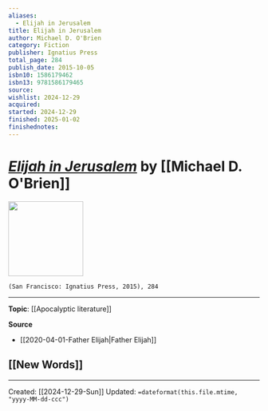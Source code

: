 ```yaml
---
aliases:
  - Elijah in Jerusalem
title: Elijah in Jerusalem
author: Michael D. O'Brien
category: Fiction
publisher: Ignatius Press
total_page: 284
publish_date: 2015-10-05
isbn10: 1586179462
isbn13: 9781586179465
source: 
wishlist: 2024-12-29
acquired: 
started: 2024-12-29
finished: 2025-01-02
finishednotes:
---
```

# *[Elijah in Jerusalem]()* by [[Michael D. O'Brien]]

<img src="http://books.google.com/books/content?id=klu4CgAAQBAJ&printsec=frontcover&img=1&zoom=1&edge=curl&source=gbs_api" width=150>

`(San Francisco: Ignatius Press, 2015), 284`



--- 
**Topic**: [[Apocalyptic literature]]

**Source**
- [[2020-04-01-Father Elijah|Father Elijah]]
 
**[[New Words]]**
- 

---
Created: [[2024-12-29-Sun]]
Updated: `=dateformat(this.file.mtime, "yyyy-MM-dd-ccc")`